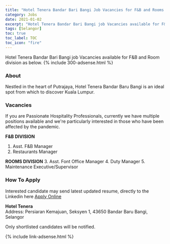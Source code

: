 ```yaml
---
title: "Hotel Tenera Bandar Bari Bangi Job Vacancies for F&B and Rooms Division" 
category: Jobs 
date: 2021-01-02
excerpt: "Hotel Tenera Bandar Bari Bangi job Vacancies available for F&B and Room Division" 
tags: [Selangor] 
toc: true 
toc_label: TOC 
toc_icon: "fire" 
--- 
```


Hotel Tenera Bandar Bari Bangi job Vacancies available for F&B and Room division as below.
{% include 300-adsense.html %} 

### About
Nestled in the heart of Putrajaya, Hotel Tenera Bandar Baru Bangi is an ideal spot from which to discover Kuala Lumpur. 

### Vacancies
If you are Passionate Hospitality Professionals, currently we have multiple positions available and we're particularly interested in those who have been affected by the pandemic.

**F&B DIVISION**
1. Asst. F&B Manager
2. Restaurants Manager

**ROOMS DIVISION**
3. Asst. Font Office Manager
4. Duty Manager
5. Maintenance Executive/Supervisor

### How To Apply
Interested candidate may send latest updated resume, directly to the Linkedin here <a href="https://www.linkedin.com/in/fadzly-hamzah-cha%C2%AE%EF%B8%8F-7a095b80/" class="btn btn--info" target="_blank" rel="nofollow noopenner">Apply Online</a> 

**Hotel Tenera** <br/>
Address: Persiaran Kemajuan, Seksyen 1, 43650 Bandar Baru Bangi, Selangor

Only shortlisted candidates will be notified.

{% include link-adsense.html %} 